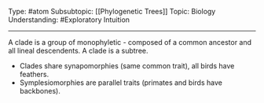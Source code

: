 Type: #atom
Subsubtopic: [[Phylogenetic Trees]]
Topic: Biology
Understanding: #Exploratory Intuition

----
A clade is a group of monophyletic - composed of a common ancestor and all lineal descendents. A clade is a subtree. 

* Clades share synapomorphies (same common trait), all birds have feathers.
* Symplesiomorphies are parallel traits (primates and birds  have backbones).